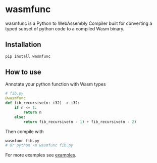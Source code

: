 # wasmfunc

wasmfunc is a Python to WebAssembly Compiler built for converting a typed subset of python  code to a compiled Wasm binary.

## Installation

```bash
pip install wasmfunc
```

## How to use

Annotate your python function with Wasm types

```py
# fib.py
@wasmfunc
def fib_recursive(n: i32) -> i32:
    if n <= 1:
        return n
    else:
        return fib_recursive(n - 1) + fib_recursive(n - 2)
```

Then compile with

```bash
wasmfunc fib.py
# Or python -m wasmfunc fib.py
```

For more examples see [examples](examples/).
